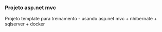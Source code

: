 ### Projeto asp.net mvc
Projeto template para treinamento - usando asp.net mvc + nhibernate + sqlserver + docker 